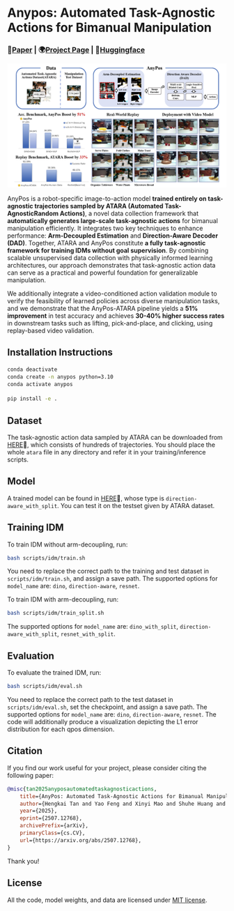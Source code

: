 # Anypos: Automated Task-Agnostic Actions for Bimanual Manipulation

### 📝[Paper](https://www.arxiv.org/pdf/2507.12768) | 🌍[Project Page](https://embodiedfoundation.github.io/vidar_anypos) | 🤗[Huggingface](https://huggingface.co/embodiedfoundation/AnyPos)

![](./assets/header.png)

AnyPos is a robot-specific image-to-action model **trained entirely on task-agnostic trajectories sampled by ATARA (Automated Task-AgnosticRandom Actions)**, a novel data collection framework that **automatically generates large-scale task-agnostic actions** for bimanual manipulation efficiently. It integrates two key techniques to enhance performance: **Arm-Decoupled Estimation** and **Direction-Aware Decoder (DAD)**. Together, ATARA and AnyPos constitute **a fully task-agnostic framework for training IDMs without goal supervision**. By combining scalable unsupervised data collection with physically informed learning architectures, our approach demonstrates that task-agnostic action data can serve as a practical and powerful foundation for generalizable manipulation.

We additionally integrate a video-conditioned action validation module to verify the feasibility of learned policies across diverse manipulation tasks, and we demonstrate that the AnyPos-ATARA pipeline yields a **51% improvement** in test accuracy and achieves **30-40% higher success rates** in downstream tasks such as lifting, pick-and-place, and clicking, using replay-based video validation.

## Installation Instructions
```bash
conda deactivate
conda create -n anypos python=3.10
conda activate anypos

pip install -e .
```

## Dataset

The task-agnostic action data sampled by ATARA can be downloaded from [HERE](https://huggingface.co/embodiedfoundation/ATARA)🤗, which consists of hundreds of trajectories. You should place the whole `atara` file in any directory and refer it in your training/inference scripts.

## Model

A trained model can be found in [HERE](https://huggingface.co/embodiedfoundation/AnyPos)🤗, whose type is `direction-aware_with_split`. You can test it on the testset given by ATARA dataset.

## Training IDM
To train IDM without arm-decoupling, run:
```bash
bash scripts/idm/train.sh
```
You need to replace the correct path to the training and test dataset in `scripts/idm/train.sh`, and assign a save path. The supported options for `model_name` are: `dino`, `direction-aware`, `resnet`.

To train IDM with arm-decoupling, run:
```bash
bash scripts/idm/train_split.sh
```
The supported options for `model_name` are: `dino_with_split`, `direction-aware_with_split`, `resnet_with_split`.

## Evaluation
To evaluate the trained IDM, run:
```bash
bash scripts/idm/eval.sh
```
You need to replace the correct path to the test dataset in `scripts/idm/eval.sh`, set the checkpoint, and assign a save path. The supported options for `model_name` are: `dino`, `direction-aware`, `resnet`. The code will additionally produce a visualization depicting the L1 error distribution for each qpos dimension.

## Citation

If you find our work useful for your project, please consider citing the following paper:

```bibtex
@misc{tan2025anyposautomatedtaskagnosticactions,
    title={AnyPos: Automated Task-Agnostic Actions for Bimanual Manipulation}, 
    author={Hengkai Tan and Yao Feng and Xinyi Mao and Shuhe Huang and Guodong Liu and Zhongkai Hao and Hang Su and Jun Zhu},
    year={2025},
    eprint={2507.12768},
    archivePrefix={arXiv},
    primaryClass={cs.CV},
    url={https://arxiv.org/abs/2507.12768}, 
}
```

Thank you!

## License
All the code, model weights, and data are licensed under [MIT license](./LICENSE).